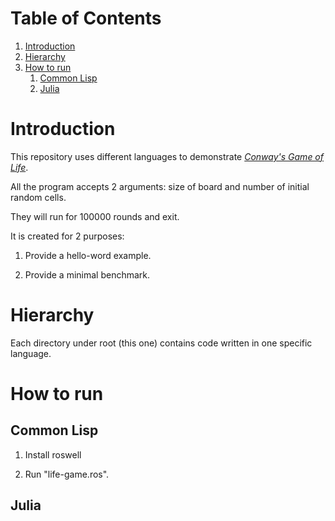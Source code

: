 
# Table of Contents

1.  [Introduction](#org7cf0dc0)
2.  [Hierarchy](#org6dd263d)
3.  [How to run](#org6be10fa)
    1.  [Common Lisp](#orgcc9fc74)
    2.  [Julia](#orgbc628dc)


<a id="org7cf0dc0"></a>

# Introduction

This repository uses different languages to demonstrate *[Conway's Game of Life](https://en.wikipedia.org/wiki/Conway%27s_Game_of_Life)*.

All the program accepts 2 arguments: size of board and number of initial random cells.

They will run for 100000 rounds and exit.

It is created for 2 purposes:

1.  Provide a hello-word example.

2.  Provide a minimal benchmark.


<a id="org6dd263d"></a>

# Hierarchy

Each directory under root (this one) contains code written in one specific language.


<a id="org6be10fa"></a>

# How to run


<a id="orgcc9fc74"></a>

## Common Lisp

1.  Install roswell

2.  Run "life-game.ros".


<a id="orgbc628dc"></a>

## Julia

